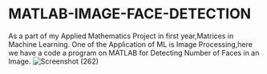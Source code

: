 # MATLAB-IMAGE-FACE-DETECTION
As a part of my Applied Mathematics Project in first year,Matrices in Machine Learning.
One of the Application of ML is Image Processing,here we have a code a program on MATLAB for Detecting Number of Faces in an Image.
![Screenshot (262)](https://user-images.githubusercontent.com/78752052/128883065-f2838c73-d1d0-48e3-83ef-e8232e5f5891.png)

